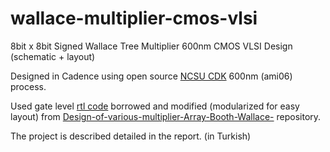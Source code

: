 # wallace-multiplier-cmos-vlsi
8bit x 8bit Signed Wallace Tree Multiplier 600nm CMOS VLSI Design (schematic + layout)

Designed in Cadence using open source [NCSU CDK](https://eda.ncsu.edu/ncsu-cdk) 600nm (ami06) process.

Used gate level [rtl code](https://github.com/celuk/Design-of-various-multiplier-Array-Booth-Wallace-/blob/master/Wallace%20Tree%20Multiplier/Wallace%20Tree%20multiplier.v) borrowed and modified (modularized for easy layout) from [Design-of-various-multiplier-Array-Booth-Wallace-](https://github.com/pareddy113/Design-of-various-multiplier-Array-Booth-Wallace-/blob/master/Wallace%20Tree%20Multiplier/Wallace%20Tree%20multiplier.v) repository.

The project is described detailed in the report. (in Turkish)

